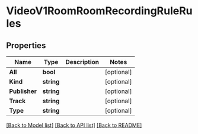 # VideoV1RoomRoomRecordingRuleRules

## Properties
Name | Type | Description | Notes
------------ | ------------- | ------------- | -------------
**All** | **bool** |  |[optional] 
**Kind** | **string** |  |[optional] 
**Publisher** | **string** |  |[optional] 
**Track** | **string** |  |[optional] 
**Type** | **string** |  |[optional] 

[[Back to Model list]](../README.md#documentation-for-models) [[Back to API list]](../README.md#documentation-for-api-endpoints) [[Back to README]](../README.md)


